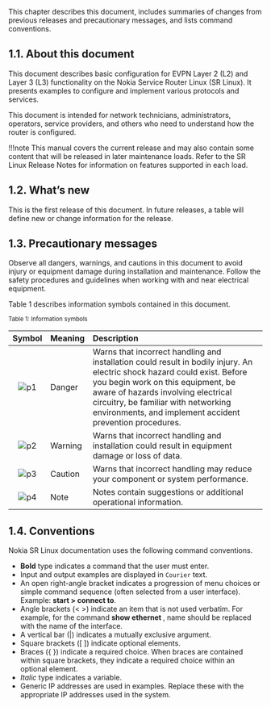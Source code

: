 This chapter describes this document, includes summaries of changes from previous releases and precautionary messages, and lists command conventions.

## 1.1. About this document
This document describes basic configuration for EVPN Layer 2 (L2) and Layer 3 (L3) functionality on the Nokia Service Router Linux (SR Linux). It presents examples to configure and implement various protocols and services.

This document is intended for network technicians, administrators, operators, service providers, and others who need to understand how the router is configured.

!!!note
    This manual covers the current release and may also contain some content that will be released in later maintenance loads. Refer to the SR Linux Release Notes for information on features supported in each load.

## 1.2. What’s new
This is the first release of this document. In future releases, a table will define new or change information for the release.

## 1.3. Precautionary messages
Observe all dangers, warnings, and cautions in this document to avoid injury or equipment damage during installation and maintenance. Follow the safety procedures and guidelines when working with and near electrical equipment.

Table 1 describes information symbols contained in this document.

<small>Table 1: Information symbols</small>

|  Symbol   | Meaning | Description                                                                                                                                                                                                                                                                                              |
| :-------: | :------ | :------------------------------------------------------------------------------------------------------------------------------------------------------------------------------------------------------------------------------------------------------------------------------------------------------- |
| ![p1][p1] | Danger  | Warns that incorrect handling and installation could result in bodily injury. An electric shock hazard could exist. Before you begin work on this equipment, be aware of hazards involving electrical circuitry, be familiar with networking environments, and implement accident prevention procedures. |
| ![p2][p2] | Warning | Warns that incorrect handling and installation could result in equipment damage or loss of data.                                                                                                                                                                                                         |
| ![p3][p3] | Caution | Warns that incorrect handling may reduce your component or system performance.                                                                                                                                                                                                                           |
| ![p4][p4] | Note    | Notes contain suggestions or additional operational information.                                                                                                                                                                                                                                         |


## 1.4. Conventions
Nokia SR Linux documentation uses the following command conventions.

* **Bold** type indicates a command that the user must enter.
* Input and output examples are displayed in `Courier` text.
* An open right-angle bracket indicates a progression of menu choices or simple command sequence (often selected from a user interface). Example: **start > connect to**.
* Angle brackets (< >) indicate an item that is not used verbatim. For example, for the command **show ethernet <name>**, name should be replaced with the name of the interface.
* A vertical bar (|) indicates a mutually exclusive argument.
* Square brackets ([ ]) indicate optional elements.
* Braces ({ }) indicate a required choice. When braces are contained within square brackets, they indicate a required choice within an optional element.
* *Italic* type indicates a variable.
* Generic IP addresses are used in examples. Replace these with the appropriate IP addresses used in the system.



[p1]: https://infocenter.nokia.com/public/SRLINUX213R1A/topic/com.srlinux.evpnl2l3/html/graphics/nn021188.gif
[p2]: https://infocenter.nokia.com/public/SRLINUX213R1A/topic/com.srlinux.evpnl2l3/html/graphics/nn021189.gif
[p3]: https://infocenter.nokia.com/public/SRLINUX213R1A/topic/com.srlinux.evpnl2l3/html/graphics/nn021190.gif
[p4]: https://infocenter.nokia.com/public/SRLINUX213R1A/topic/com.srlinux.evpnl2l3/html/graphics/nn021191.gif